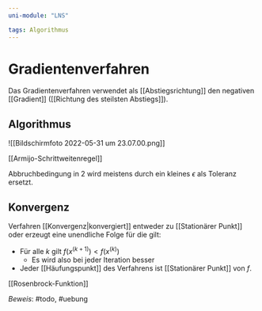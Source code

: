 ```yaml
---
uni-module: "LNS"

tags: Algorithmus
---
```


# Gradientenverfahren

Das Gradientenverfahren verwendet als [[Abstiegsrichtung]] den negativen [[Gradient]] ([[Richtung des steilsten Abstiegs]]).

## Algorithmus

![[Bildschirmfoto 2022-05-31 um 23.07.00.png]]

[[Armijo-Schrittweitenregel]]

Abbruchbedingung in 2 wird meistens durch ein kleines $\epsilon$ als Toleranz ersetzt.

## Konvergenz

Verfahren [[Konvergenz|konvergiert]] entweder zu [[Stationärer Punkt]] oder erzeugt eine unendliche Folge für die gilt:

- Für alle $k$ gilt $f\left(x^{(k+1)}\right)<f\left(x^{(k)}\right)$
  - Es wird also bei jeder Iteration besser
- Jeder [[Häufungspunkt]] des Verfahrens ist [[Stationärer Punkt]] von $f$.

[[Rosenbrock-Funktion]]

_Beweis_: #todo, #uebung
